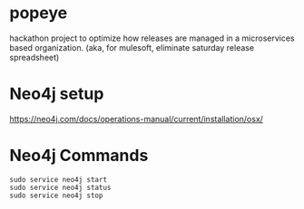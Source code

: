 # popeye
hackathon project to optimize how releases are managed in a microservices based organization. (aka, for mulesoft, eliminate saturday release spreadsheet) 

# Neo4j setup
https://neo4j.com/docs/operations-manual/current/installation/osx/

# Neo4j Commands

```
sudo service neo4j start
sudo service neo4j status
sudo service neo4j stop
```
